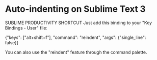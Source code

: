 # Auto-indenting on Sublime Text 3

SUBLIME PRODUCTIVITY SHORTCUT
Just add this binding to your "Key Bindings - User" file:

{"keys": ["alt+shift+f"], "command": "reindent", "args": {"single_line": false}}

You can also use the "reindent" feature through the command palette.
